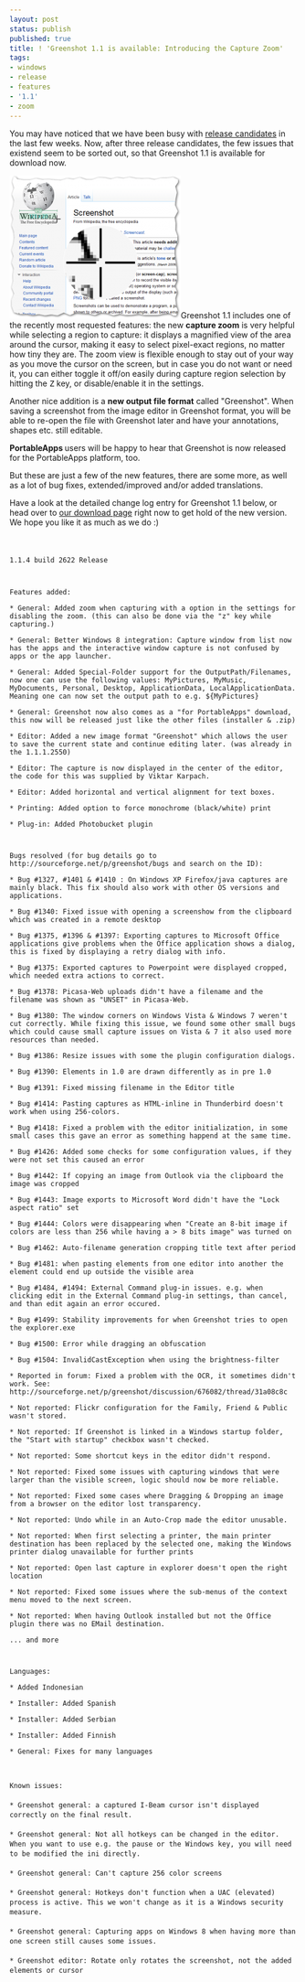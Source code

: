 ```yaml
---
layout: post
status: publish
published: true
title: ! 'Greenshot 1.1 is available: Introducing the Capture Zoom'
tags:
- windows
- release
- features
- '1.1'
- zoom
---
```

<p>You may have noticed that we have been busy with <a href="/2013/04/30/getting-closer-third-release-candidate-for-greenshot-1-1-indonesian-translation/">release candidates</a> in the last few weeks. Now, after three release candidates, the few issues that existend seem to be sorted out, so that Greenshot 1.1 is available for download now.</p>
<p><a href="/assets/wp-content/uploads/2013/05/greenshot-capture-zoom.png"><img src="/assets/wp-content/uploads/2013/05/greenshot-capture-zoom-300x250.png" alt="Greenshot&#039;s capture zoom feature" width="300" height="250" class="alignright size-medium wp-image-971" /></a>Greenshot 1.1 includes one of the recently most requested features: the new <strong>capture zoom</strong> is very helpful while selecting a region to capture: it displays a magnified view of the area around the cursor, making it easy to select pixel-exact regions, no matter how tiny they are. The zoom view is flexible enough to stay out of your way as you move the cursor on the screen, but in case you do not want or need it, you can either toggle it off/on easily during capture region selection by hitting the <kbd>Z</kbd> key, or disable/enable it in the settings.</p>
<p>Another nice addition is a <strong>new output file format</strong> called "Greenshot". When saving a screenshot from the image editor in Greenshot format, you will be able to re-open the file with Greenshot later and have your annotations, shapes etc. still editable.</p>
<p><strong>PortableApps </strong>users will be happy to hear that Greenshot is now released for the PortableApps platform, too.</p>
<p>But these are just a few of the new features, there are some more, as well as a lot of bug fixes, extended/improved and/or added translations.</p>
<p>Have a look at the detailed change log entry for Greenshot 1.1 below, or head over to <a href="/downloads/">our download page</a> right now to get hold of the new version. We hope you like it as much as we do :)</p>
<p><code><br />
1.1.4 build 2622 Release</p>
<p>Features added:<br />
* General: Added zoom when capturing with a option in the settings for disabling the zoom. (this can also be done via the "z" key while capturing.)<br />
* General: Better Windows 8 integration: Capture window from list now has the apps and the interactive window capture is not confused by apps or the app launcher.<br />
* General: Added Special-Folder support for the OutputPath/Filenames, now one can use the following values: MyPictures, MyMusic, MyDocuments, Personal, Desktop, ApplicationData, LocalApplicationData. Meaning one can now set the output path to e.g. ${MyPictures}<br />
* General: Greenshot now also comes as a "for PortableApps" download, this now will be released just like the other files (installer & .zip)<br />
* Editor: Added a new image format "Greenshot" which allows the user to save the current state and continue editing later. (was already in the 1.1.1.2550)<br />
* Editor: The capture is now displayed in the center of the editor, the code for this was supplied by Viktar Karpach.<br />
* Editor: Added horizontal and vertical alignment for text boxes.<br />
* Printing: Added option to force monochrome (black/white) print<br />
* Plug-in: Added Photobucket plugin</p>
<p>Bugs resolved (for bug details go to http://sourceforge.net/p/greenshot/bugs and search on the ID):<br />
* Bug #1327, #1401 & #1410 : On Windows XP Firefox/java captures are mainly black. This fix should also work with other OS versions and applications.<br />
* Bug #1340: Fixed issue with opening a screenshow from the clipboard which was created in a remote desktop<br />
* Bug #1375, #1396 & #1397: Exporting captures to Microsoft Office applications give problems when the Office application shows a dialog, this is fixed by displaying a retry dialog with info.<br />
* Bug #1375: Exported captures to Powerpoint were displayed cropped, which needed extra actions to correct.<br />
* Bug #1378: Picasa-Web uploads didn't have a filename and the filename was shown as "UNSET" in Picasa-Web.<br />
* Bug #1380: The window corners on Windows Vista & Windows 7 weren't cut correctly. While fixing this issue, we found some other small bugs which could cause small capture issues on Vista & 7 it also used more resources than needed.<br />
* Bug #1386: Resize issues with some the plugin configuration dialogs.<br />
* Bug #1390: Elements in 1.0 are drawn differently as in pre 1.0<br />
* Bug #1391: Fixed missing filename in the Editor title<br />
* Bug #1414: Pasting captures as HTML-inline in Thunderbird doesn't work when using 256-colors.<br />
* Bug #1418: Fixed a problem with the editor initialization, in some small cases this gave an error as something happend at the same time.<br />
* Bug #1426: Added some checks for some configuration values, if they were not set this caused an error<br />
* Bug #1442: If copying an image from Outlook via the clipboard the image was cropped<br />
* Bug #1443: Image exports to Microsoft Word didn't have the "Lock aspect ratio" set<br />
* Bug #1444: Colors were disappearing when "Create an 8-bit image if colors are less than 256 while having a > 8 bits image" was turned on<br />
* Bug #1462: Auto-filename generation cropping title text after period<br />
* Bug #1481: when pasting elements from one editor into another the element could end up outside the visible area<br />
* Bug #1484, #1494: External Command plug-in issues. e.g. when clicking edit in the External Command plug-in settings, than cancel, and than edit again an error occured.<br />
* Bug #1499: Stability improvements for when Greenshot tries to open the explorer.exe<br />
* Bug #1500: Error while dragging an obfuscation<br />
* Bug #1504: InvalidCastException when using the brightness-filter<br />
* Reported in forum: Fixed a problem with the OCR, it sometimes didn't work. See: http://sourceforge.net/p/greenshot/discussion/676082/thread/31a08c8c<br />
* Not reported: Flickr configuration for the Family, Friend & Public wasn't stored.<br />
* Not reported: If Greenshot is linked in a Windows startup folder, the "Start with startup" checkbox wasn't checked.<br />
* Not reported: Some shortcut keys in the editor didn't respond.<br />
* Not reported: Fixed some issues with capturing windows that were larger than the visible screen, logic should now be more reliable.<br />
* Not reported: Fixed some cases where Dragging & Dropping an image from a browser on the editor lost transparency.<br />
* Not reported: Undo while in an Auto-Crop made the editor unusable.<br />
* Not reported: When first selecting a printer, the main printer destination has been replaced by the selected one, making the Windows printer dialog unavailable for further prints<br />
* Not reported: Open last capture in explorer doesn't open the right location<br />
* Not reported: Fixed some issues where the sub-menus of the context menu moved to the next screen.<br />
* Not reported: When having Outlook installed but not the Office plugin there was no EMail destination.<br />
... and more</p>
<p>Languages:<br />
* Added Indonesian<br />
* Installer: Added Spanish<br />
* Installer: Added Serbian<br />
* Installer: Added Finnish<br />
* General: Fixes for many languages</p>
<p>Known issues:<br />
* Greenshot general: a captured I-Beam cursor isn't displayed correctly on the final result.<br />
* Greenshot general: Not all hotkeys can be changed in the editor. When you want to use e.g. the pause or the Windows key, you will need to be modified the ini directly.<br />
* Greenshot general: Can't capture 256 color screens<br />
* Greenshot general: Hotkeys don't function when a UAC (elevated) process is active. This we won't change as it is a Windows security measure.<br />
* Greenshot general: Capturing apps on Windows 8 when having more than one screen still causes some issues.<br />
* Greenshot editor: Rotate only rotates the screenshot, not the added elements or cursor<br />
</code></p>
